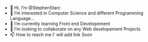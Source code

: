 - 👋 Hi, I’m @StephenStarc
- 👀 I’m interested in Computer Science and different Programming Language...
- 🌱 I’m currently learning Front end Developement
- 💞️ I’m looking to collaborate on any Web developement Projects
- 📫 How to reach me I' will add link Soon

<!---
StephenStarc/StephenStarc is a ✨ special ✨ repository because its `README.md` (this file) appears on your GitHub profile.
You can click the Preview link to take a look at your changes.
--->

